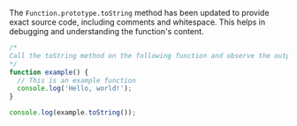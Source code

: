 The `Function.prototype.toString` method has been updated to provide exact source code, including comments and whitespace. This helps in debugging and understanding the function's content.

```js
/*
Call the toString method on the following function and observe the output
*/
function example() {
  // This is an example function
  console.log('Hello, world!');
}

console.log(example.toString());
```
